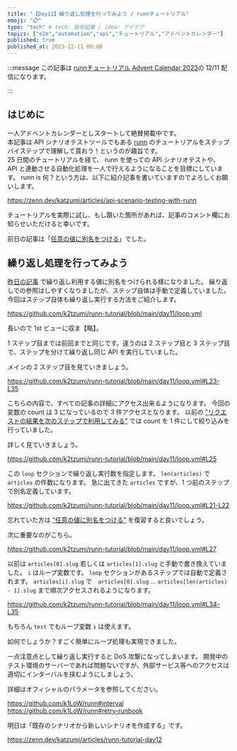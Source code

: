 ```yaml
---
title: "【Day11】繰り返し処理を行ってみよう / runnチュートリアル"
emoji: "📋"
type: "tech" # tech: 技術記事 / idea: アイデア
topics: ["e2e","automation","api","チュートリアル","アドベントカレンダー"]
published: true
published_at: 2023-12-11 00:00
---
```


:::message
この記事は [runnチュートリアル Advent Calendar 2023](https://qiita.com/advent-calendar/2023/runn-tutorial)の 12/11 配信になります。
<!-- markdownlint-disable-next-line ja-technical-writing/ja-no-mixed-period -->
:::

## はじめに

一人アドベントカレンダーとしスタートして絶賛掲載中です。  
本記事は API シナリオテストツールでもある [runn](https://github.com/k1LoW/runn) のチュートリアルをステップバイステップで理解して貰おう！というのが趣旨です。  
25 日間のチュートリアルを経て、 runn を使っての API シナリオテストや、 API と連動させる自動化処理を一人で行えるようになることを目標にしています。 
runn is 何？という方は、以下に紹介記事を書いていますのでよろしくお願いします。

https://zenn.dev/katzumi/articles/api-scenario-testing-with-runn

チュートリアルを実際に試し、もし躓いた箇所があれば、記事のコメント欄にお知らせいただけると幸いです。

前日の記事は「[任意の値に別名をつける](https://zenn.dev/katzumi/articles/runn-tutorial-day10)」でした。

## 繰り返し処理を行ってみよう

[昨日の記事](https://zenn.dev/katzumi/articles/runn-tutorial-day10) で繰り返し利用する値に別名をつけられる様になりました。 
繰り返しでの参照はしやすくなりましたが、ステップ自体は手動で定義していました。今回はステップ自体も繰り返し実行する方法をご紹介します。


https://github.com/k2tzumi/runn-tutorial/blob/main/day11/loop.yml

長いので 1st ビューに収ま【略】。

1 ステップ目までは前回までと同じです。違うのは 2 ステップ目と 3 ステップ目で、ステップを分けて繰り返し同じ API を実行していました。

メインの 2 ステップ目を見ていきましょう。

https://github.com/k2tzumi/runn-tutorial/blob/main/day11/loop.yml#L23-L35

こちらの内容で、すべての記事の詳細にアクセス出来るようになります。
今回の変数の count は 3 になっているので 3 件アクセスとなります。
以前の ["リクエストの結果を次のステップで利用してみる"](https://zenn.dev/katzumi/articles/runn-tutorial-day08) では count を 1 件にして絞り込みを行っていました。

詳しく見ていきましょう。

https://github.com/k2tzumi/runn-tutorial/blob/main/day11/loop.yml#L25

この `loop` セクションで繰り返し実行数を指定します。
`len(articles)` で `articles` の件数になります。
急に出てきた `articles` ですが、1 つ前のステップで別名定義しています。

https://github.com/k2tzumi/runn-tutorial/blob/main/day11/loop.yml#L21-L22

忘れていた方は ["任意の値に別名をつける"](https://zenn.dev/katzumi/articles/runn-tutorial-day10) を復習すると良いでしょう。

次に重要なのがこちら。

https://github.com/k2tzumi/runn-tutorial/blob/main/day11/loop.yml#L27

以前は `articles[0].slug` 若しくは `articles[1].slug` と手動で書き換えていました。
`i` はループ変数です。 `loop` セクションがあるステップでは自動で定義されます。
`articles[i].slug` で　`articles[0].slug` ... `articles[len(articles) - 1].slug` まで順次アクセスされるようになります。

https://github.com/k2tzumi/runn-tutorial/blob/main/day11/loop.yml#L34-L35

もちろん `test` でもループ変数 `i` は使えます。

如何でしょうか？すごく簡単にループ処理も実現できました。

一点注意点として繰り返し実行すると DoS 攻撃になってしまいます。
開発中のテスト環境のサーバーであれば問題ないですが、外部サービス等へのアクセスは適切にインターバルを挟むようにしましょう。

詳細はオフィシャルのパラメータを参照してください。

https://github.com/k1LoW/runn#interval
https://github.com/k1LoW/runn#retry-runbook

明日は「既存のシナリオから新しいシナリオを作成する」です。

https://zenn.dev/katzumi/articles/runn-tutorial-day12